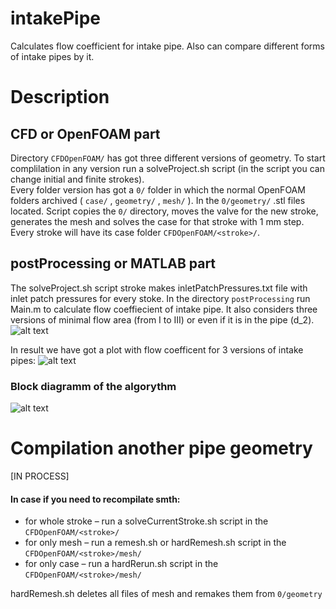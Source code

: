 # intakePipe
Calculates flow coefficient for intake pipe. Also can compare different forms of intake pipes by it.

# Description
## CFD or OpenFOAM part
Directory `CFDOpenFOAM/` has got three different versions of geometry. To start complilation in any version run a solveProject.sh script (in the script you can change initial and finite strokes).\
Every folder version has got a `0/` folder in which the normal OpenFOAM folders archived ( `case/` , `geometry/` , `mesh/` ). In the `0/geometry/` .stl files located. Script copies the `0/` directory, moves the valve for the new stroke, generates the mesh and solves the case for that stroke with 1 mm step. Every stroke will have its case folder `CFDOpenFOAM/<stroke>/`.

## postProcessing or MATLAB part
The solveProject.sh script stroke makes inletPatchPressures.txt file with inlet patch pressures for every stoke.
In the directory `postProcessing` run Main.m to calculate flow coeffiecient of intake pipe. It also considers three versions of minimal flow area (from I to III) or even if it is in the pipe (d_2).
![alt text](https://github.com/StasF1/READMEPictures/blob/master/intakePipe/threeCones.png)

In result we have got a plot with flow coefficent for 3 versions of intake pipes:
![alt text](https://github.com/StasF1/READMEPictures/blob/master/intakePipe/mu.png)

### Block diagramm of the algorythm
![alt text](https://github.com/StasF1/READMEPictures/blob/master/intakePipe/blockDiagram.png)

# Compilation another pipe geometry

[IN PROCESS]

#### In case if you need to recompilate smth:
- for whole stroke – run a solveCurrentStroke.sh script in the `CFDOpenFOAM/<stroke>/`
- for only mesh – run a remesh.sh or hardRemesh.sh script in the `CFDOpenFOAM/<stroke>/mesh/`
- for only case – run a hardRerun.sh script in the `CFDOpenFOAM/<stroke>/mesh/`

hardRemesh.sh deletes all files of mesh and remakes them from `0/geometry`
